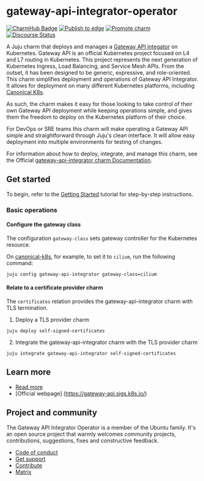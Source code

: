 # gateway-api-integrator-operator

[![CharmHub Badge](https://charmhub.io/gateway-api-integrator/badge.svg)](https://charmhub.io/gateway-api-integrator)
[![Publish to edge](https://github.com/canonical/gateway-api-integrator-operator/actions/workflows/publish_charm.yaml/badge.svg)](https://github.com/canonical/gateway-api-integrator-operator/actions/workflows/publish_charm.yaml)
[![Promote charm](https://github.com/canonical/gateway-api-integrator-operator/actions/workflows/promote_charm.yaml/badge.svg)](https://github.com/canonical/gateway-api-integrator-operator/actions/workflows/promote_charm.yaml)
[![Discourse Status](https://img.shields.io/discourse/status?server=https%3A%2F%2Fdiscourse.charmhub.io&style=flat&label=CharmHub%20Discourse)](https://discourse.charmhub.io)

A Juju charm that deploys and manages a [Gateway API integator](https://gateway-api.sigs.k8s.io/) on Kubernetes. Gateway API is an official Kubernetes project focused on L4 and L7 routing in Kubernetes. This project represents the next generation of Kubernetes Ingress, Load Balancing, and Service Mesh APIs. From the outset, it has been designed to be generic, expressive, and role-oriented. This charm simplifies deployment and operations of Gateway API Integrator. It allows for deployment on many different Kubernetes platforms, including [Canonical K8s](https://ubuntu.com/kubernetes).

As such, the charm makes it easy for those looking to take control of their own Gateway API deployment while keeping operations simple, and gives them the freedom to deploy on the Kubernetes platform of their choice.

For DevOps or SRE teams this charm will make operating a Gateway API simple and straightforward through Juju's clean interface. It will allow easy deployment into multiple environments for testing of changes.

For information about how to deploy, integrate, and manage this charm, see the Official [gateway-api-integrator charm Documentation](https://charmhub.io/gateway-api-integrator/docs).

## Get started

To begin, refer to the [Getting Started](https://charmhub.io/gateway-api-integrator/docs/tutorial-getting-started) tutorial for step-by-step instructions.

### Basic operations

#### Configure the gateway class

The configuration `gateway-class` sets gateway controller for the Kubernetes resource.

On [canonical-k8s](https://snapcraft.io/install/k8s/ubuntu), for example, to set it to `cilium`, run the following
command:

```
juju config gateway-api-integrator gateway-class=cilium
```

#### Relate to a certificate provider charm

The `certificates` relation provides the gateway-api-integrator charm with TLS termination.

1. Deploy a TLS provider charm
```
juju deploy self-signed-certificates
```

2. Integrate the gateway-api-integrator charm with the TLS provider charm
```
juju integrate gateway-api-integrator self-signed-certificates
```

## Learn more

- [Read more](https://charmhub.io/gateway-api-integrator/docs)
- [Official webpage] (https://gateway-api.sigs.k8s.io/)

## Project and community

The Gateway API Integrator Operator is a member of the Ubuntu family. It's an
open source project that warmly welcomes community projects, contributions,
suggestions, fixes and constructive feedback.

- [Code of conduct](https://ubuntu.com/community/code-of-conduct)
- [Get support](https://discourse.charmhub.io/)
- [Contribute](https://charmhub.io/gateway-api-integrator#contributing-to-this-documentation)
- [Matrix](https://matrix.to/#/#charmhub-charmdev:ubuntu.com)